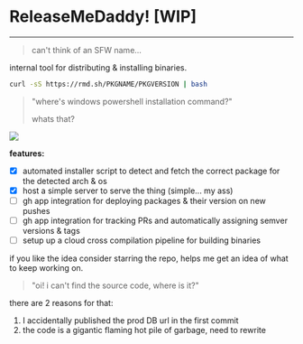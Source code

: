# ReleaseMeDaddy! [WIP]
---

> can't think of an SFW name...

internal tool for distributing & installing binaries.

```bash
curl -sS https://rmd.sh/PKGNAME/PKGVERSION | bash
```

> "where's windows powershell installation command?"
>
> whats that?

![](https://api.simplefs.io/c3df3b13-6d04-4348-b26a-409e953c8e56)

**features:**
- [x] automated installer script to detect and fetch the correct package for the detected arch & os
- [x] host a simple server to serve the thing (simple... my ass)
- [ ] gh app integration for deploying packages & their version on new pushes
- [ ] gh app integration for tracking PRs and automatically assigning semver versions & tags
- [ ] setup up a cloud cross compilation pipeline for building binaries

if you like the idea consider starring the repo, helps me get an idea of what to keep working on.

> "oi! i can't find the source code, where is it?"

there are 2 reasons for that:
1. I accidentally published the prod DB url in the first commit
2. the code is a gigantic flaming hot pile of garbage, need to rewrite
